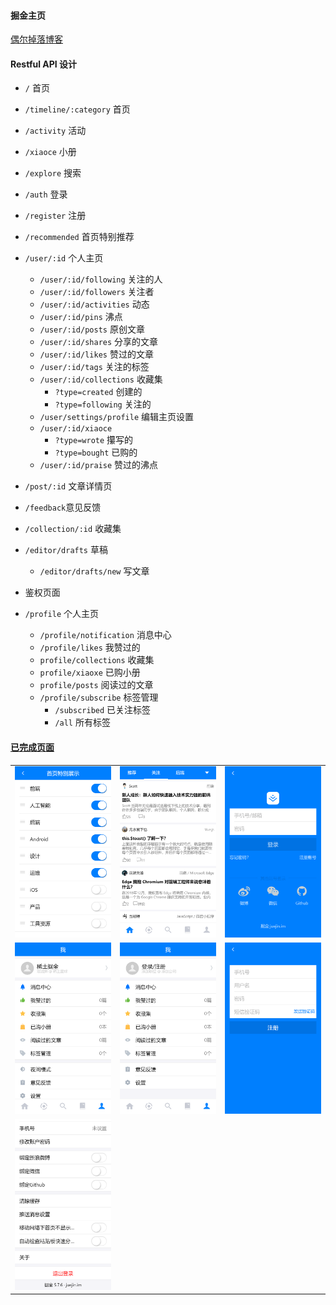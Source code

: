 #### 掘金主页

[偶尔掉落博客](https://juejin.im/user/5bc472bcf265da0aac700838/posts)

#### Restful API 设计

- `/` 首页
- `/timeline/:category` 首页
- `/activity` 活动
- `/xiaoce` 小册
- `/explore` 搜索
- `/auth` 登录
- `/register` 注册
- `/recommended` 首页特别推荐
- `/user/:id` 个人主页
  - `/user/:id/following` 关注的人
  - `/user/:id/followers` 关注者
  - `/user/:id/activities` 动态
  - `/user/:id/pins` 沸点
  - `/user/:id/posts` 原创文章
  - `/user/:id/shares` 分享的文章
  - `/user/:id/likes` 赞过的文章
  - `/user/:id/tags` 关注的标签
  - `/user/:id/collections` 收藏集
    - `?type=created` 创建的
    - `?type=following` 关注的
  - `/user/settings/profile` 编辑主页设置
  - `/user/:id/xiaoce`
    - `?type=wrote` 攥写的
    - `?type=bought` 已购的
  - `/user/:id/praise` 赞过的沸点
- `/post/:id` 文章详情页
- `/feedback`意见反馈
- `/collection/:id` 收藏集
- `/editor/drafts` 草稿

  - `/editor/drafts/new` 写文章

- 鉴权页面
- `/profile` 个人主页
  - `/profile/notification` 消息中心
  - `/profile/likes` 我赞过的
  - `profile/collections` 收藏集
  - `profile/xiaoxe` 已购小册
  - `profile/posts` 阅读过的文章
  - `/profile/subscribe` 标签管理
    - `/subscribed` 已关注标签
    - `/all` 所有标签

#### [已完成页面](<(https://github.com/SusieChang/react-app/tree/master./doc/%E6%95%88%E6%9E%9C%E5%9B%BE)>)

<table width="100%">
    <tr>
        <td width="33%" height="100%">
            <img src="./doc/效果图/localhost_3000_(iPhone 5_SE).png" alt="img" />
        </td>
        <td width="33%" height="100%">
            <img src="./doc/效果图/localhost_3000_home(iPhone 5_SE).png" alt="img" />
        </td>
        <td width="33%" height="100%">
            <img src="./doc/效果图/localhost_3000_auth(iPhone 5_SE).png" alt="img" />
        </td>
    <tr>
        <td width="33%" height="100%">
            <img src="./doc/效果图/localhost_3000_profile(iPhone 5_SE).png" alt="img" />
        </td>
        <td width="33%" height="100%">
            <img src="./doc/效果图/localhost_3000_profile_unauth(iPhone 5_SE).png" alt="img" />
        </td>
        <td width="33%" height="100%">
            <img src="./doc/效果图/localhost_3000_register(iPhone 5_SE).png" alt="img" />
        </td>
    </tr>
        <td width="33%" height="100%">
            <img src="./doc/效果图/localhost_3000_settings(iPhone 5_SE) .png" alt="img" />
        </td>
    </tr>
    <tr>
    </tr>
</table>
